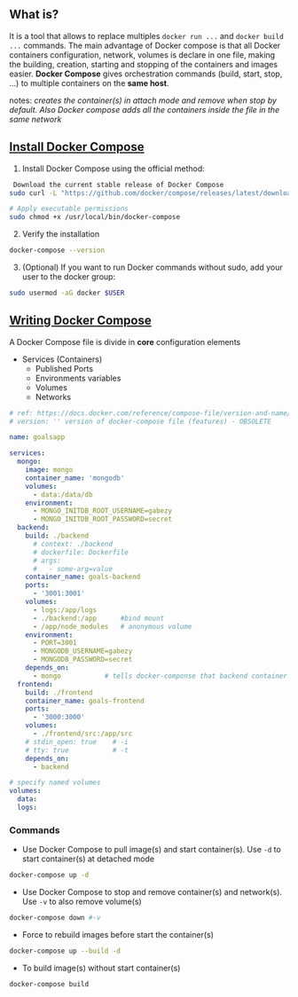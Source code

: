 ## What is?

It is a tool that allows to replace multiples `docker run ...` and `docker build ...` commands. The main advantage of Docker compose is that all Docker containers configuration, network, volumes is declare in one file, making the building, creation, starting and stopping of the containers and images easier. **Docker Compose** gives orchestration commands (build, start, stop, ...) to multiple containers on the **same host**. 

notes: *creates the container(s) in attach mode and remove when stop by default. Also Docker compose adds all the containers inside the file in the same network*

## [Install Docker Compose](https://docs.docker.com/compose/install/standalone/#on-linux)

1. Install Docker Compose using the official method:
```bash
 Download the current stable release of Docker Compose
sudo curl -L "https://github.com/docker/compose/releases/latest/download/docker-compose-$(uname -s)-$(uname -m)" -o /usr/local/bin/docker-compose

# Apply executable permissions
sudo chmod +x /usr/local/bin/docker-compose
```
2. Verify the installation
```bash
docker-compose --version
```
3. (Optional) If you want to run Docker commands without sudo, add your user to the docker group:
```bash
sudo usermod -aG docker $USER
```

## [Writing Docker Compose](https://docs.docker.com/reference/compose-file/)

A Docker Compose file is divide in **core** configuration elements

- Services (Containers)
	- Published Ports
	- Environments variables
	- Volumes
	- Networks

```yaml
# ref: https://docs.docker.com/reference/compose-file/version-and-name/
# version: '' version of docker-compose file (features) - OBSOLETE

name: goalsapp

services:
  mongo:
    image: mongo
    container_name: 'mongodb'
    volumes:
      - data:/data/db
    environment:
      - MONGO_INITDB_ROOT_USERNAME=gabezy
      - MONGO_INITDB_ROOT_PASSWORD=secret
  backend:
    build: ./backend
      # context: ./backend
      # dockerfile: Dockerfile
      # args:
      #   - some-arg=value
    container_name: goals-backend
    ports:
      - '3001:3001'
    volumes:
      - logs:/app/logs
      - ./backend:/app      #bind mount
      - /app/node_modules   # anonymous volume
    environment:
      - PORT=3001
      - MONGODB_USERNAME=gabezy
      - MONGODB_PASSWORD=secret
    depends_on:             
      - mongo           # tells docker-componse that backend container needs the mongodb start first
  frontend:
    build: ./frontend
    container_name: goals-frontend
    ports:
      - '3000:3000'
    volumes:
      - ./frontend/src:/app/src
    # stdin_open: true    # -i
    # tty: true           # -t
    depends_on:
      - backend

# specify named volumes
volumes:
  data:
  logs:
```

### Commands
- Use Docker Compose to pull image(s) and start container(s). Use `-d` to start container(s) at detached mode
```bash
docker-compose up -d
```
- Use Docker Compose to stop and remove container(s) and network(s). Use `-v` to also remove volume(s)
```bash
docker-compose down #-v
```
- Force to rebuild images before start the container(s)
```bash
docker-compose up --build -d
```
- To build image(s) without start container(s)
```bash
docker-compose build
```
